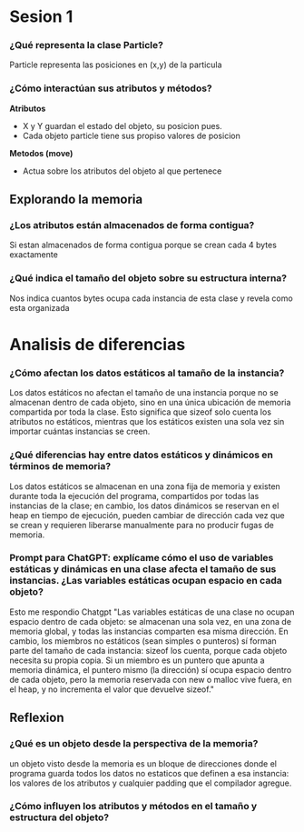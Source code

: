 # Sesion 1
### ¿Qué representa la clase Particle?

Particle representa las posiciones en (x,y) de la particula  

### ¿Cómo interactúan sus atributos y métodos?

**Atributos** 
- X y Y guardan el estado del objeto, su posicion pues. 
- Cada objeto particle tiene sus propiso valores de posicion 

**Metodos (move)** 
- Actua sobre los atributos del objeto al que pertenece 

## Explorando la memoria 
### ¿Los atributos están almacenados de forma contigua?
Si estan almacenados de forma contigua porque se crean cada 4 bytes exactamente

### ¿Qué indica el tamaño del objeto sobre su estructura interna?
Nos indica cuantos bytes ocupa cada instancia de esta clase y revela como esta organizada

# Analisis de diferencias
### ¿Cómo afectan los datos estáticos al tamaño de la instancia?

Los datos estáticos no afectan el tamaño de una instancia porque no se almacenan dentro de cada objeto, sino en una única ubicación de memoria compartida por toda la clase. Esto significa que sizeof solo cuenta los atributos no estáticos, mientras que los estáticos existen una sola vez sin importar cuántas instancias se creen.

### ¿Qué diferencias hay entre datos estáticos y dinámicos en términos de memoria?
Los datos estáticos se almacenan en una zona fija de memoria y existen durante toda la ejecución del programa, compartidos por todas las instancias de la clase; en cambio, los datos dinámicos se reservan en el heap en tiempo de ejecución, pueden cambiar de dirección cada vez que se crean y requieren liberarse manualmente para no producir fugas de memoria.

### Prompt para ChatGPT: explícame cómo el uso de variables estáticas y dinámicas en una clase afecta el tamaño de sus instancias. ¿Las variables estáticas ocupan espacio en cada objeto?
Esto me respondio Chatgpt "Las variables estáticas de una clase no ocupan espacio dentro de cada objeto: se almacenan una sola vez, en una zona de memoria global, y todas las instancias comparten esa misma dirección.
En cambio, los miembros no estáticos (sean simples o punteros) sí forman parte del tamaño de cada instancia: sizeof los cuenta, porque cada objeto necesita su propia copia.
Si un miembro es un puntero que apunta a memoria dinámica, el puntero mismo (la dirección) sí ocupa espacio dentro de cada objeto, pero la memoria reservada con new o malloc vive fuera, en el heap, y no incrementa el valor que devuelve sizeof."

## Reflexion 
### ¿Qué es un objeto desde la perspectiva de la memoria?
un objeto visto desde la memoria es un bloque de direcciones donde el programa guarda todos los datos no estaticos que definen a esa instancia: los valores de los atributos y cualquier padding que el compilador agregue. 

### ¿Cómo influyen los atributos y métodos en el tamaño y estructura del objeto?
